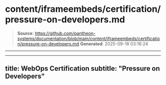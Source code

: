 # content/iframeembeds/certification/pressure-on-developers.md

> **Source**: https://github.com/pantheon-systems/documentation/blob/main/content/iframeembeds/certification/pressure-on-developers.md
> **Generated**: 2025-09-18 03:16:24

---

---
title: WebOps Certification
subtitle: "Pressure on Developers"
---

<Partial file="certification-guide/pressure-on-developers.md" />
